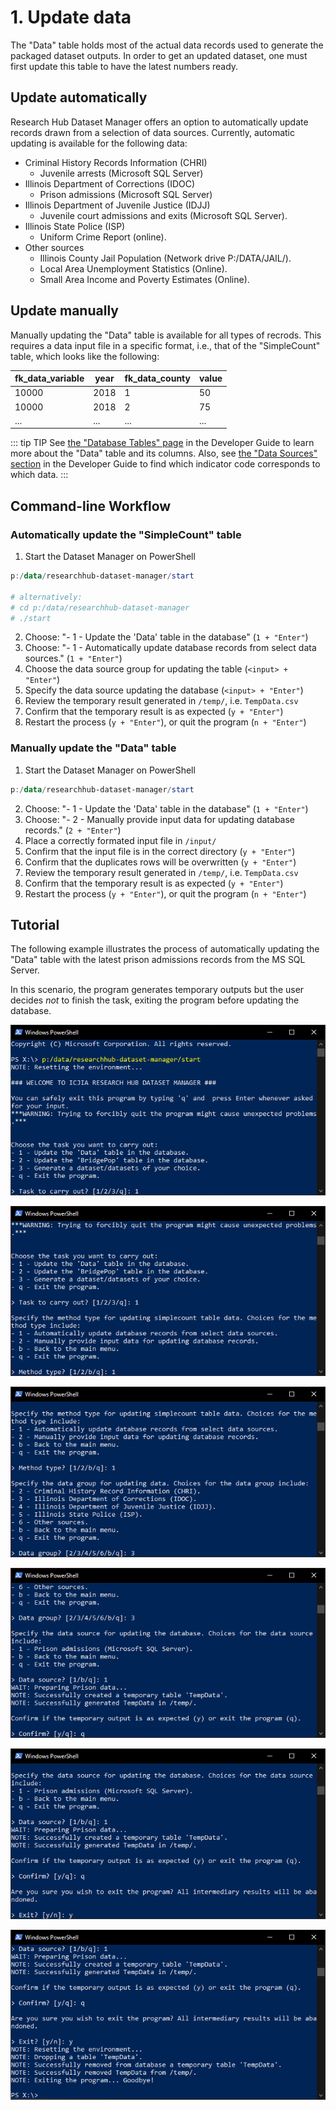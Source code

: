 # 1. Update data

The "Data" table holds most of the actual data records used to generate the packaged dataset outputs. In order to get an updated dataset, one must first update this table to have the latest numbers ready.

## Update automatically

Research Hub Dataset Manager offers an option to automatically update records drawn from a selection of data sources. Currently, automatic updating is available for the following data:

- Criminal History Records Information (CHRI)
  - Juvenile arrests (Microsoft SQL Server)
- Illinois Department of Corrections (IDOC)
  - Prison admissions (Microsoft SQL Server)
- Illinois Department of Juvenile Justice (IDJJ)
  - Juvenile court admissions and exits (Microsoft SQL Server).
- Illinois State Police (ISP)
  - Uniform Crime Report (online).
- Other sources
  - Illinois County Jail Population (Network drive P:/DATA/JAIL/).
  - Local Area Unemployment Statistics (Online).
  - Small Area Income and Poverty Estimates (Online).

## Update manually

Manually updating the "Data" table is available for all types of recrods. This requires a data input file in a specific format, i.e., that of the "SimpleCount" table, which looks like the following:

| fk_data_variable | year | fk_data_county | value |
| ---------------- | ---- | -------------- | ----- |
| 10000            | 2018 | 1              | 50    |
| 10000            | 2018 | 2              | 75    |
| ...              | ...  | ...            | ...   |

::: tip TIP
See [the "Database Tables" page](/dev-guide/database/tables.md) in the Developer Guide to learn more about the "Data" table and its columns. Also, see [the "Data Sources" section](/dev-guide/sources.md) in the Developer Guide to find which indicator code corresponds to which data.
:::

## Command-line Workflow

### Automatically update the "SimpleCount" table

1. Start the Dataset Manager on PowerShell

```powershell
p:/data/researchhub-dataset-manager/start

# alternatively:
# cd p:/data/researchhub-dataset-manager
# ./start
```

2. Choose: "- 1 - Update the 'Data' table in the database" (`1 + "Enter"`)
3. Choose: "- 1 - Automatically update database records from select data sources." (`1 + "Enter"`)
4. Choose the data source group for updating the table (`<input> + "Enter"`)
5. Specify the data source updating the database (`<input> + "Enter"`)
6. Review the temporary result generated in `/temp/`, i.e. `TempData.csv`
7. Confirm that the temporary result is as expected (`y + "Enter"`)
8. Restart the process (`y + "Enter"`), or quit the program (`n + "Enter"`)

### Manually update the "Data" table

1. Start the Dataset Manager on PowerShell

```powershell
p:/data/researchhub-dataset-manager/start
```

2. Choose: "- 1 - Update the 'Data' table in the database" (`1 + "Enter"`)
3. Choose: "- 2 - Manually provide input data for updating database records." (`2 + "Enter"`)
4. Place a correctly formated input file in `/input/`
5. Confirm that the input file is in the correct directory (`y + "Enter"`)
6. Confirm that the duplicates rows will be overwritten (`y + "Enter"`)
7. Review the temporary result generated in `/temp/`, i.e. `TempData.csv`
8. Confirm that the temporary result is as expected (`y + "Enter"`)
9. Restart the process (`y + "Enter"`), or quit the program (`n + "Enter"`)

## Tutorial

The following example illustrates the process of automatically updating the "Data" table with the latest prison admissions records from the MS SQL Server.

In this scenario, the program generates temporary outputs but the user decides _not_ to finish the task, exiting the program before updating the database.

![Example 1-1](/assets/img/guide_1_1.png)

![Example 1-2](/assets/img/guide_1_2.png)

![Example 1-3](/assets/img/guide_1_3.png)

![Example 1-4](/assets/img/guide_1_4.png)

![Example 1-5](/assets/img/guide_1_5.png)

![Example 1-6](/assets/img/guide_1_6.png)
